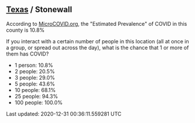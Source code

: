 
## [Texas](/united-states/texas) / Stonewall

According to [MicroCOVID.org](http://microcovid.org),
the "Estimated Prevalence" of COVID in this county is 10.8%

If you interact with a certain number of people in this location
(all at once in a group, or spread out across the day), what is the chance that
1 or more of them has COVID?

- 1 person: 10.8%
- 2 people: 20.5%
- 3 people: 29.0%
- 5 people: 43.6%
- 10 people: 68.1%
- 25 people: 94.3%
- 100 people: 100.0%

Last updated: 2020-12-31 00:36:11.559281 UTC
